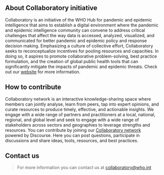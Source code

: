 ## About Collaboratory initiative
Collaboratory is an initiative of the WHO Hub for pandemic and epidemic intelligence  that aims to establish a digital environment where the pandemic and epidemic intelligence community can convene to address critical challenges that affect the way data is accessed, analyzed, visualized, and communicated for better pandemic and epidemic policy and response decision making. 
Emphasizing a culture of collective effort, Collaboratory seeks to reconceptualize incentives for pooling resources and capacities. In doing so, it aspires to promote collaborative problem-solving, best practice formulation, and the creation of global public health tools that can significantly mitigate the impacts of pandemic and epidemic threats.
Check out our [website](https://www.who.int/initiatives/collaboratory) for more information.


## How to contribute
Collaboratory network is an interactive knowledge-sharing space where members can jointly analyse, learn from peers, tap into expert opinions, and curate resources to produce timely, effective, and actionable insights. 
We engage with a wide range of partners and practitioners at a local, national, regional, and global level and seek to engage with a wide range of stakeholders across sectors and geographies to leverage strengths and resources. 
You can contribute by joining our [Collaboratory network](https://collab-forum.who.int/) powered by Discourse. Here you can post questions, participate in discussions and share ideas, tools, resources, and best practices.  

## Contact us 
> For more information you can contact us at collaboratory@who.int
